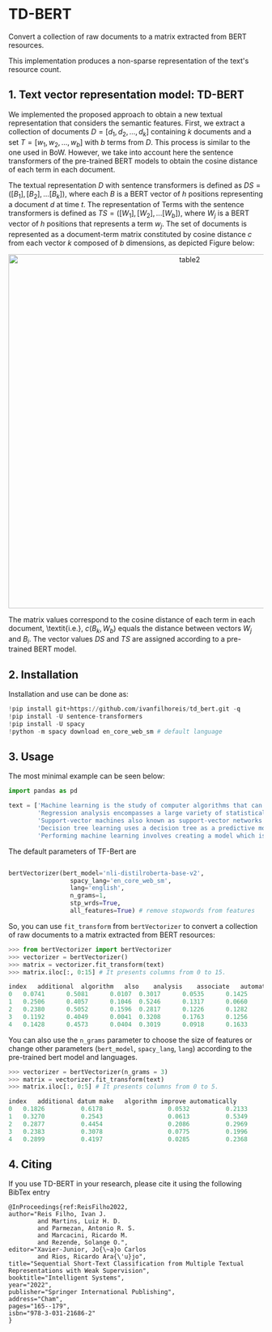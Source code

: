 # TD-BERT

Convert a collection of raw documents to a matrix extracted from BERT resources. 

This implementation produces a non-sparse representation of the text's resource count.

## 1. Text vector representation model: TD-BERT

We implemented the proposed approach to obtain a new textual representation that considers the semantic features. First, we extract a collection of documents $D = [d_1, d_2, ..., d_k]$ containing $k$ documents and a set $T = [w_1, w_2, ..., w_b]$ with $b$ terms from $D$. This process is similar to the one used in BoW. However, we take into account here the sentence transformers of the pre-trained BERT models to obtain the cosine distance of each term in each document.

The textual representation $D$ with sentence transformers is defined as $DS = ([B_1], [B_2], ... [B_k])$, where each $B$ is a BERT vector of $h$ positions representing a document $d$ at time $t$. The representation of Terms with the sentence transformers is defined as $TS = ([W_1], [W_2], ... [W_b])$, where $W_j$ is a BERT vector of $h$ positions that represents a term $w_j$. The set of documents is represented as a document-term matrix constituted by cosine distance $c$ from each vector $k$ composed of $b$ dimensions, as depicted Figure below:

<p align="center">
  <img src="https://github.com/ivanfilhoreis/td_bert/blob/main/img/tdBERT.png" width="700px" alt="table2"/>
</p>

The matrix values correspond to the cosine distance of each term in each document, \textit{i.e.}, $c(B_k, W_b)$ equals the distance between vectors $W_j$ and $B_i$. The vector values $DS$ and $TS$ are assigned according to a pre-trained BERT model. 

## 2. Installation

Installation and use can be done as:

```python
!pip install git+https://github.com/ivanfilhoreis/td_bert.git -q
!pip install -U sentence-transformers
!pip install -U spacy
!python -m spacy download en_core_web_sm # default language

```

## 3. Usage

The most minimal example can be seen below:

```python
import pandas as pd

text = ['Machine learning is the study of computer algorithms that can improve automatically through experience and by the use of data',
        'Regression analysis encompasses a large variety of statistical methods to estimate the relationship between input variables and their associated features',
        'Support-vector machines also known as support-vector networks are a set of related supervised learning methods used for classification and regression',
        'Decision tree learning uses a decision tree as a predictive model to go from observations about an item',
        'Performing machine learning involves creating a model which is trained on some training data and then can process additional data to make predictions']
```

The default parameters of TF-Bert are

```python

bertVectorizer(bert_model='nli-distilroberta-base-v2',
                 spacy_lang='en_core_web_sm',
                 lang='english',
                 n_grams=1,
                 stp_wrds=True,
                 all_features=True) # remove stopwords from features
```

So, you can use `fit_transform` from `bertVectorizer` to convert a collection of raw documents to a matrix extracted from BERT resources:

```python
>>> from bertVectorizer import bertVectorizer
>>> vectorizer = bertVectorizer()
>>> matrix = vectorizer.fit_transform(text)
>>> matrix.iloc[:, 0:15] # It presents columns from 0 to 15. 

index	additional	algorithm	also	analysis	associate	automatically	classification	computer	create	datum	decision	encompass	estimate	experience	feature
0	0.0741		0.5081		0.0107	0.3017		0.0535		0.1425		0.1458		0.3725		0.1057	0.1657	0.1077		0.2035		0.1675		0.1827		0.1222
1	0.2506		0.4057		0.1046	0.5246		0.1317		0.0660		0.2875		0.1249		0.0966	0.3437	0.2286		0.3227		0.3597		0.1534		0.1873
2	0.2380		0.5052		0.1596	0.2817		0.1226		0.1282		0.2705		0.3069		0.1611	0.2752	0.0916		0.2951		0.1810		0.1587		0.2569
3	0.1192		0.4049		0.0041	0.3208		0.1763		0.1256		0.2286		0.1265		0.1305	0.2829	0.4078		0.1868		0.3297		0.1763		0.1445
4	0.1428		0.4573		0.0404	0.3019		0.0918		0.1633		0.2108		0.2585		0.2100	0.277	0.1314		0.2244		0.3032		0.2218		0.1391
```

You can also use the `n_grams` parameter to choose the size of features or change other parameters (`bert_model`, `spacy_lang`, `lang`) according to the pre-trained bert model and languages.

```python
>>> vectorizer = bertVectorizer(n_grams = 3)
>>> matrix = vectorizer.fit_transform(text)
>>> matrix.iloc[:, 0:5] # It presents columns from 0 to 5. 

index	additional datum make	algorithm improve automatically	       also know support	analysis encompass large	automatically experience use
0	0.1826			0.6178					0.0532			0.2133				0.3264
1	0.3270			0.2543					0.0613			0.5349				0.1611
2	0.2877			0.4454					0.2086			0.2969				0.2459
3	0.2383			0.3078					0.0775			0.1996				0.2412
4	0.2899			0.4197					0.0285			0.2368				0.2773

```

## 4. Citing

If you use TD-BERT in your research, please cite it using the following BibTex entry

```
@InProceedings{ref:ReisFilho2022,
author="Reis Filho, Ivan J.
        and Martins, Luiz H. D.
        and Parmezan, Antonio R. S.
        and Marcacini, Ricardo M.
        and Rezende, Solange O.",
editor="Xavier-Junior, Jo{\~a}o Carlos
        and Rios, Ricardo Ara{\'u}jo",
title="Sequential Short-Text Classification from Multiple Textual Representations with Weak Supervision",
booktitle="Intelligent Systems",
year="2022",
publisher="Springer International Publishing",
address="Cham",
pages="165--179",
isbn="978-3-031-21686-2"
}
```
